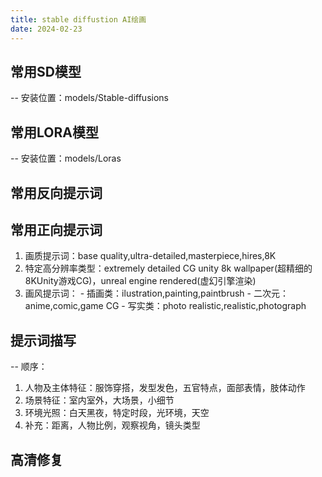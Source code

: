 ```yaml
---
title: stable diffustion AI绘画
date: 2024-02-23
---
```


## 常用SD模型

-- 安装位置：models/Stable-diffusions

## 常用LORA模型

-- 安装位置：models/Loras

## 常用反向提示词

## 常用正向提示词

  1. 画质提示词：base quality,ultra-detailed,masterpiece,hires,8K
  2. 特定高分辨率类型：extremely detailed CG unity 8k wallpaper(超精细的8KUnity游戏CG)，unreal engine rendered(虚幻引擎渲染)
  3. 画风提示词：
    - 插画类：ilustration,painting,paintbrush
    - 二次元：anime,comic,game CG
    - 写实类：photo realistic,realistic,photograph
    

## 提示词描写

-- 顺序：
  1. 人物及主体特征：服饰穿搭，发型发色，五官特点，面部表情，肢体动作
  2. 场景特征：室内室外，大场景，小细节
  3. 环境光照：白天黑夜，特定时段，光环境，天空
  4. 补充：距离，人物比例，观察视角，镜头类型

## 高清修复

